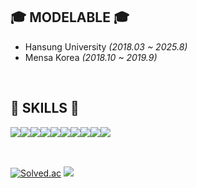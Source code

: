 
## 🎓 MODELABLE 🎓
- Hansung University _(2018.03 ~ 2025.8)_
- Mensa Korea _(2018.10 ~ 2019.9)_
<br>
  
## 🔨 SKILLS 🔨
<div style="display:flex; flex-direction:row;">
    <img src="https://img.shields.io/badge/java-007396?style=flat-square&logo=java&logoColor=white"> 
    <img src="https://img.shields.io/badge/Spring Boot-6DB33F?style=flat-square&logo=spring boot&logoColor=white"> 
    <img src="https://img.shields.io/badge/Gradle-02303A?style=flat-square&logo=gradle&logoColor=white">
    <img src="https://img.shields.io/badge/oracle-F80000?style=flat-square&logo=oracle&logoColor=white"> 
    <img src="https://img.shields.io/badge/mysql-4479A1?style=flat-square&logo=mysql&logoColor=white"> 
    <br>
    <img src="https://img.shields.io/badge/linux-FCC624?style=flat-square&logo=linux&logoColor=black"> 
    <img src="https://img.shields.io/badge/apache tomcat-F8DC75?style=flat-square&logo=apachetomcat&logoColor=black">
    <!-- <img src="https://img.shields.io/badge/Amazon AWS-232F3E?style=for-the-badge&logo=amazon aws&logoColor=white"> -->
    <!-- <img src="https://img.shields.io/badge/Amazon EC2-FF9900?style=for-the-badge&logo=amazon ec2&logoColor=white"> -->
    <!-- <img src="https://img.shields.io/badge/Amazon RDS-527FFF?style=for-the-badge&logo=amazon rds&logoColor=white"> -->
    <br>
    <img src="https://img.shields.io/badge/html5-E34F26?style=flat-square&logo=html5&logoColor=white"> 
    <img src="https://img.shields.io/badge/css-1572B6?style=flat-square&logo=css3&logoColor=white"> 
    <img src="https://img.shields.io/badge/javascript-F7DF1E?style=flat-square&logo=javascript&logoColor=black"> 
    <!-- <img src="https://img.shields.io/badge/Backbone.js-0071B5?style=flat-square&logo=backbone.js&logoColor=black"> -->
    <!-- <img src="https://img.shields.io/badge/bootstrap-7952B3?style=flat-square&logo=bootstrap&logoColor=white"> -->
    <br>
</div><br>

## 
[![Solved.ac](http://mazassumnida.wtf/api/v2/generate_badge?boj=modelable)](https://solved.ac/modelable) <img src="https://github-readme-stats.vercel.app/api/top-langs/?username=modelable&layout=compact&hide=javascript,css,scss&theme=dracula&langs_count=8"/>
